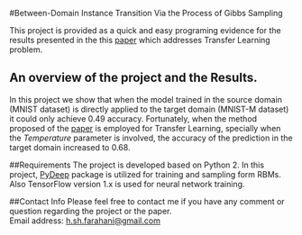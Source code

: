 #Between-Domain Instance Transition Via the Process of Gibbs Sampling

This project is provided as a quick and easy programing evidence for the
results presented in the this [paper](https://arxiv.org/abs/2006.14538)
 which addresses Transfer Learning problem.

## An overview of the project and the Results.
In this project we show that when the model trained in the source domain
(MNIST dataset) is directly applied to the target domain (MNIST-M dataset)
it could only achieve 0.49 accuracy. Fortunately, when the method proposed
of the  [paper](https://arxiv.org/abs/2006.14538) is employed for Transfer Learning,
specially when the *Temperature* parameter is involved, the accuracy of the prediction
 in the target domain increased to 0.68.

##Requirements
The project is developed based on Python 2.
In this project, [PyDeep](https://pydeep.readthedocs.io/en/latest/) package is utilized
for training and sampling form RBMs. Also TensorFlow version 1.x
 is used for neural network training.


##Contact Info
Please feel free to contact me if you have any comment or question regarding
 the project or the paper.\
Email address: h.sh.farahani@gmail.com

